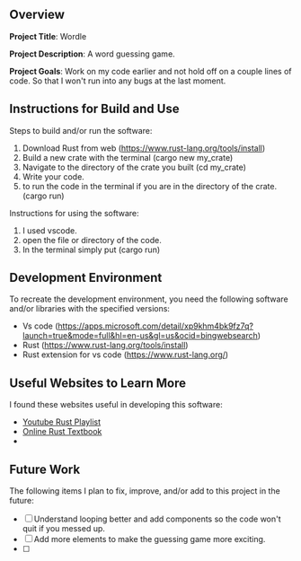 ## Overview

**Project Title**: Wordle

**Project Description**: A word guessing game.

**Project Goals**: Work on my code earlier and not hold off on a couple lines of code. So that I won't run into any bugs at the last moment.

## Instructions for Build and Use

Steps to build and/or run the software:

1. Download Rust from web (https://www.rust-lang.org/tools/install)
2. Build a new crate with the terminal (cargo new my_crate)
3. Navigate to the directory of the crate you built (cd my_crate)
4. Write your code.
5. to run the code in the terminal if you are in the directory of the crate. (cargo run)

Instructions for using the software:

1. I used vscode.
2. open the file or directory of the code.
3. In the terminal simply put (cargo run)

## Development Environment 

To recreate the development environment, you need the following software and/or libraries with the specified versions:

* Vs code (https://apps.microsoft.com/detail/xp9khm4bk9fz7q?launch=true&mode=full&hl=en-us&gl=us&ocid=bingwebsearch)
* Rust (https://www.rust-lang.org/tools/install)
* Rust extension for vs code (https://www.rust-lang.org/)

## Useful Websites to Learn More

I found these websites useful in developing this software:

* [Youtube Rust Playlist](https://www.youtube.com/watch?v=T_KrYLW4jw8&list=PLzMcBGfZo4-nyLTlSRBvo0zjSnCnqjHYQ)
* [Online Rust Textbook](https://doc.rust-lang.org/book/)
*

## Future Work

The following items I plan to fix, improve, and/or add to this project in the future:

* [ ] Understand looping better and add components so the code won't quit if you messed up.
* [ ] Add more elements to make the guessing game more exciting.
* [ ]
